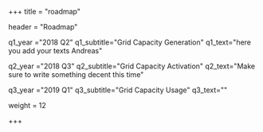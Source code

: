 +++
title = "roadmap"

header = "Roadmap"

q1_year ="2018 Q2"
q1_subtitle="Grid Capacity Generation"
q1_text="here you add your texts Andreas"

q2_year ="2018 Q3"
q2_subtitle="Grid Capacity Activation"
q2_text="Make sure to write something decent this time"

q3_year ="2019 Q1"
q3_subtitle="Grid Capacity Usage"
q3_text=""

weight = 12

+++
